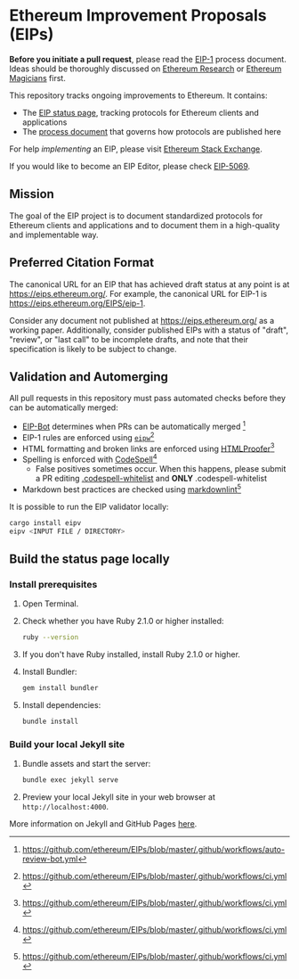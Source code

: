 # Ethereum Improvement Proposals (EIPs)

**Before you initiate a pull request**, please read the [EIP-1](https://eips.ethereum.org/EIPS/eip-1) process document. Ideas should be thoroughly discussed on [Ethereum Research](https://ethresear.ch/t/read-this-before-posting/8) or [Ethereum Magicians](https://ethereum-magicians.org/) first.

This repository tracks ongoing improvements to Ethereum. It contains:

- The [EIP status page](https://eips.ethereum.org), tracking protocols for Ethereum clients and applications
- The [process document](https://eips.ethereum.org/EIPS/eip-1) that governs how protocols are published here

For help *implementing* an EIP, please visit [Ethereum Stack Exchange](https://ethereum.stackexchange.com).

If you would like to become an EIP Editor, please check [EIP-5069](./EIPS/eip-5069.md).

## Mission

The goal of the EIP project is to document standardized protocols for Ethereum clients and applications and to document them in a high-quality and implementable way.

## Preferred Citation Format

The canonical URL for an EIP that has achieved draft status at any point is at <https://eips.ethereum.org/>. For example, the canonical URL for EIP-1 is <https://eips.ethereum.org/EIPS/eip-1>.

Consider any document not published at <https://eips.ethereum.org/> as a working paper. Additionally, consider published EIPs with a status of "draft", "review", or "last call" to be incomplete drafts, and note that their specification is likely to be subject to change.

## Validation and Automerging

All pull requests in this repository must pass automated checks before they can be automatically merged:

- [EIP-Bot](https://github.com/ethereum/EIP-Bot/) determines when PRs can be automatically merged [^1]
- EIP-1 rules are enforced using [`eipw`](https://github.com/ethereum/eipw)[^2]
- HTML formatting and broken links are enforced using [HTMLProofer](https://github.com/gjtorikian/html-proofer)[^2]
- Spelling is enforced with [CodeSpell](https://github.com/codespell-project/codespell)[^2]
  - False positives sometimes occur. When this happens, please submit a PR editing [.codespell-whitelist](https://github.com/ethereum/EIPs/blob/master/config/.codespell-whitelist) and **ONLY** .codespell-whitelist
- Markdown best practices are checked using [markdownlint](https://github.com/DavidAnson/markdownlint)[^2]

[^1]: https://github.com/ethereum/EIPs/blob/master/.github/workflows/auto-review-bot.yml
[^2]: https://github.com/ethereum/EIPs/blob/master/.github/workflows/ci.yml

It is possible to run the EIP validator locally:

```sh
cargo install eipv
eipv <INPUT FILE / DIRECTORY>
```

## Build the status page locally

### Install prerequisites

1. Open Terminal.

2. Check whether you have Ruby 2.1.0 or higher installed:

   ```sh
   ruby --version
   ```

3. If you don't have Ruby installed, install Ruby 2.1.0 or higher.

4. Install Bundler:

   ```sh
   gem install bundler
   ```

5. Install dependencies:

   ```sh
   bundle install
   ```

### Build your local Jekyll site

1. Bundle assets and start the server:

   ```sh
   bundle exec jekyll serve
   ```

2. Preview your local Jekyll site in your web browser at `http://localhost:4000`.

More information on Jekyll and GitHub Pages [here](https://docs.github.com/en/enterprise/2.14/user/articles/setting-up-your-github-pages-site-locally-with-jekyll).

